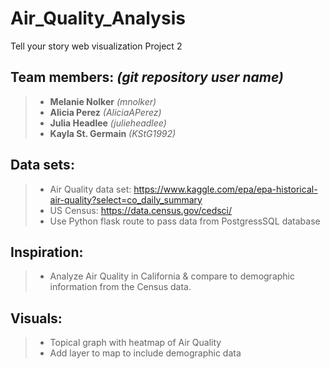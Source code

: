 # Air_Quality_Analysis
Tell your story web visualization Project 2

## **Team members:** *(git repository user name)*
>- **Melanie Nolker** *(mnolker)*
>- **Alicia Perez** *(AliciaAPerez)*
>- **Julia Headlee**  *(julieheadlee)*
>- **Kayla St. Germain** *(KStG1992)*

## **Data sets:**
>- Air Quality data set: https://www.kaggle.com/epa/epa-historical-air-quality?select=co_daily_summary
>- US Census: https://data.census.gov/cedsci/
>- Use Python flask route to pass data from PostgressSQL database

## **Inspiration:**
>- Analyze Air Quality in California & compare to demographic information from the Census data.

## **Visuals:**
>- Topical graph with heatmap of Air Quality
>- Add layer to map to include demographic data
